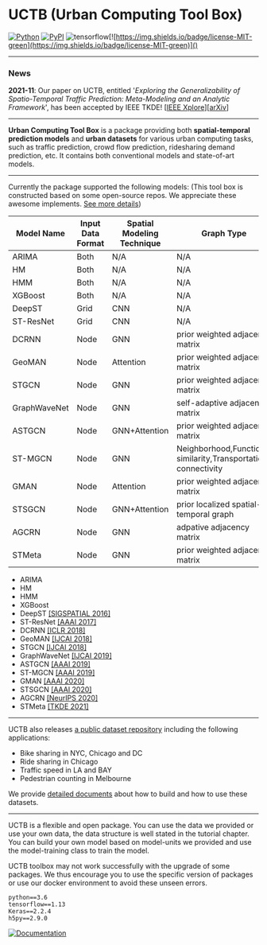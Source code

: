 # UCTB (Urban Computing Tool Box)

 [![Python](https://img.shields.io/badge/python-3.6%7C3.7-blue)]() [![PyPI](https://img.shields.io/badge/pypi%20package-v0.3.0-sucess)](https://pypi.org/project/UCTB/) ![tensorflow](https://img.shields.io/badge/tensorflow-1.13-important)[![https://img.shields.io/badge/license-MIT-green](https://img.shields.io/badge/license-MIT-green)]() 

------

### News

**2021-11**: Our paper on UCTB, entitled '*Exploring the Generalizability of Spatio-Temporal Traffic Prediction: Meta-Modeling and an Analytic Framework*', has been accepted by IEEE TKDE! [[IEEE Xplore](https://ieeexplore.ieee.org/document/9627543)][[arXiv](https://arxiv.org/abs/2009.09379)]

------

**Urban Computing Tool Box** is a package providing both **spatial-temporal prediction models** and **urban datasets** for various urban computing tasks, such as traffic prediction, crowd flow prediction, ridesharing demand prediction, etc. It contains both conventional models and state-of-art models. 

------

Currently the package supported the following models: (This tool box is constructed based on some open-source repos. We appreciate these awesome implements.  [See more details](https://uctb.github.io/UCTB/md_file/static/current_supported_models.html))

|  Model Name  |   Input Data Format   |   Spatial Modeling Technique   |Graph Type|Temporal Modeling Technique|Temporal Knowledge|
| ---- | ---- | ---- |----|----|----|
|   ARIMA   |   Both   |   N/A   |N/A|SARIMA|Closeness|
|   HM   |   Both   |   N/A   |N/A|N/A|Closeness|
|   HMM   |   Both   |   N/A   |N/A|HMM|Closeness|
|   XGBoost   |   Both   |   N/A   |N/A|XGBoost|Closeness|
|   DeepST   |   Grid   |   CNN   |N/A|CNN|Closeness,Period,Trend|
|   ST-ResNet   |   Grid   |   CNN   |N/A|CNN|Closeness,Period,Trend|
|   DCRNN   |   Node   |   GNN   |prior weighted adjacency matrix|RNN|Closeness|
|   GeoMAN  |   Node   |   Attention   |prior weighted adjacency matrix|attention+LSTM|Closeness|
|   STGCN   |   Node   |   GNN   |prior weighted adjacency matrix|Gated CNN|Closeness|
|   GraphWaveNet   |   Node   |   GNN   |self-adaptive adjacency matrix|TCN|Closeness|
|   ASTGCN   |   Node   |   GNN+Attention   |prior weighted adjacency matrix|attention|Closeness,Period,Trend|
|   ST-MGCN   |   Node   |   GNN   |Neighborhood,Functional similarity,Transportation connectivity|CGRNN|Closeness|
|   GMAN   |   Node   |   Attention   |prior weighted adjacency matrix|attention|Closeness|
|   STSGCN   |   Node   |   GNN+Attention   |prior localized spatial-temporal graph|attention|Closeness|
|   AGCRN  |   Node   |   GNN   |adpative adjacency matrix|RNN|Closeness|
|   STMeta   |   Node   |   GNN   |prior weighted adjacency matrix|LSTM/RNN|Closeness,Period,Trend|
- ARIMA
- HM
- HMM
- XGBoost
- DeepST [[SIGSPATIAL 2016]](https://www.microsoft.com/en-us/research/wp-content/uploads/2016/09/DeepST-SIGSPATIAL2016.pdf)
- ST-ResNet [[AAAI 2017]](https://arxiv.org/pdf/1610.00081.pdf)
- DCRNN [[ICLR 2018]](https://arxiv.org/pdf/1707.01926.pdf)
- GeoMAN [[IJCAI 2018]](https://www.ijcai.org/proceedings/2018/0476.pdf)
- STGCN [[IJCAI 2018]](https://www.ijcai.org/proceedings/2018/0505.pdf)
- GraphWaveNet [[IJCAI 2019]](https://www.ijcai.org/proceedings/2019/0264.pdf)
- ASTGCN [[AAAI 2019]](https://ojs.aaai.org/index.php/AAAI/article/view/3881)
- ST-MGCN [[AAAI 2019]](https://ojs.aaai.org/index.php/AAAI/article/view/4247)
- GMAN [[AAAI 2020]](https://ojs.aaai.org/index.php/AAAI/article/view/5477/5333)
- STSGCN [[AAAI 2020]](https://ojs.aaai.org/index.php/AAAI/article/view/5438)
- AGCRN [[NeurIPS 2020]](https://proceedings.neurips.cc/paper/2020/file/ce1aad92b939420fc17005e5461e6f48-Paper.pdf)
- STMeta [[TKDE 2021]](https://arxiv.org/abs/2009.09379)

------

UCTB also releases [a public dataset repository](https://github.com/uctb/Urban-Dataset) including the following applications:

- Bike sharing in NYC, Chicago and DC
- Ride sharing in Chicago
- Traffic speed in LA and BAY
- Pedestrian counting in Melbourne

We provide [detailed documents](https://github.com/uctb/Urban-Dataset/blob/main/Tutorial/tutorial.ipynb) about how to build and how to use these datasets.

------

UCTB is a flexible and open package. You can use the data we provided or use your own data, the data structure is well stated in the tutorial chapter. You can build your own model based on model-units we provided and use the model-training class to train the model.

UCTB toolbox may not work successfully with the upgrade of some packages. We thus encourage you to use the specific version of packages or use our docker environment to avoid these unseen errors.

```
python==3.6
tensorflow==1.13
Keras==2.2.4
h5py==2.9.0
```

[![Documentation](https://img.shields.io/badge/api-reference-blue.svg)](https://uctb.github.io/UCTB)

